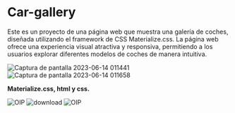 # Car-gallery
Este es un proyecto de una página web que muestra una galería de coches, diseñada utilizando el framework de CSS Materialize.css. La página web ofrece una experiencia 
visual atractiva y responsiva, permitiendo a los usuarios explorar diferentes modelos de coches de manera intuitiva.


![Captura de pantalla 2023-06-14 011441](https://github.com/genesis-nf/Car-gallery/assets/79811065/047623d8-c9b5-49c3-a4bf-b119d549b357)
![Captura de pantalla 2023-06-14 011658](https://github.com/genesis-nf/Car-gallery/assets/79811065/12f98151-d346-444d-8f67-7eda43b6a2fa)

**Materialize.css, html y css.**

![OIP](https://github.com/genesis-nf/Car-gallery/assets/79811065/61ae5b60-a85b-4f76-9218-a65ca3f9cffa)
![download](https://github.com/genesis-nf/Car-gallery/assets/79811065/4e8fce49-22b3-40b0-a6bc-caf1482cb808)
![OIP](https://github.com/genesis-nf/Car-gallery/assets/79811065/2fa8b035-5a4e-4f30-8f10-e4e2c4daaf55)
